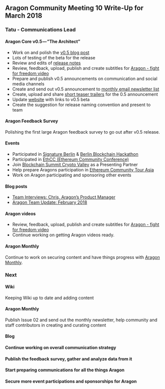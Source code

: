 ## Aragon Community Meeting 10 Write-Up for March 2018

### Tatu - Communications Lead

#### Aragon Core v0.5 — ”The Architect”
- Work on and polish the [v0.5 blog post](https://blog.aragon.one/aragon-core-v0-5-the-architect-release-327c7163b89c)
- Lots of testing of the beta for the release
- Review and edits of [release notes](https://github.com/aragon/aragon/releases/tag/0.5.0)
- Review, feedback, upload, publish and create subtitles for [Aragon - fight for freedom video](https://youtu.be/AqjIWmiAidw)
- Prepare and publish v0.5 announcements on communication and social media channels
- Create and send out v0.5 announcement to [monthly email newsletter list](http://monthly.aragon.one/newsletter/)
- Create, upload and share [short teaser trailers](https://www.youtube.com/channel/UCqWaBb9MkC_dNUW0_fu0zNg) for the 0.5 announcement
- Update [website](https://aragon.one/) with links to v0.5 beta
- Create the suggestion for release naming convention and present to team

#### Aragon Feedback Survey
Polishing the first large Aragon feedback survey to go out after v0.5 release.

#### Events
- Participated in [Signature Berlin](https://blockstack.org/berlin2018) & [Berlin Blockchain Hackathon](https://www.ticketbase.com/events/berlin-hackathon)
- Participated in [EthCC (Ethereum Community Conference)](https://ethcc.io/)
- Join [Blockchain Summit Crypto Valley](https://blockchainsummit.ch/events/zug-2018) as a Presenting Partner
- Help prepare Aragons participation in [Ethereum Community Tour Asia](http://ethtour.asia/)
- Work on Aragon participating and sponsoring other events

#### Blog posts
- [Team Interviews: Chris, Aragon’s Product Manager](https://blog.aragon.one/team-interviews-chris-aragons-product-manager-c243c716213)
- [Aragon Team Update: February 2018](https://blog.aragon.one/aragon-team-update-february-2018-1a8bb4bea742)

#### Aragon videos
- Review, feedback, upload, publish and create subtitles for [Aragon - fight for freedom video](https://youtu.be/AqjIWmiAidw)
- Continue working on getting Aragon videos ready.

#### Aragon Monthly
Continue to work on securing content and have things progress with [Aragon Monthly](https://monthly.aragon.one/).

### Next

#### Wiki
Keeping Wiki up to date and adding content

#### Aragon Monthly
Publish Issue 02 and send out the monthly newsletter, help community and staff contributors in creating and curating content

#### Blog

#### Continue working on overall communication strategy

#### Publish the feedback survey, gather and analyze data from it

#### Start preparing communications for all the things Aragon

#### Secure more event participations and sponsorships for Aragon
